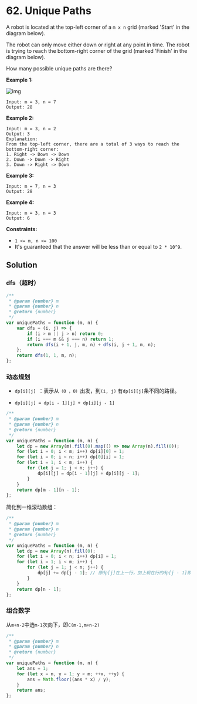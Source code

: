 # 62. Unique Paths

A robot is located at the top-left corner of a `m x n` grid (marked 'Start' in the diagram below).

The robot can only move either down or right at any point in time. The robot is trying to reach the bottom-right corner of the grid (marked 'Finish' in the diagram below).

How many possible unique paths are there?

**Example 1:**

![img](https://assets.leetcode.com/uploads/2018/10/22/robot_maze.png)

```
Input: m = 3, n = 7
Output: 28
```

**Example 2:**

```
Input: m = 3, n = 2
Output: 3
Explanation:
From the top-left corner, there are a total of 3 ways to reach the bottom-right corner:
1. Right -> Down -> Down
2. Down -> Down -> Right
3. Down -> Right -> Down
```

**Example 3:**

```
Input: m = 7, n = 3
Output: 28
```

**Example 4:**

```
Input: m = 3, n = 3
Output: 6
```

**Constraints:**

-   `1 <= m, n <= 100`
-   It's guaranteed that the answer will be less than or equal to `2 * 10^9`.

## Solution

### dfs（超时）

```javascript
/**
 * @param {number} m
 * @param {number} n
 * @return {number}
 */
var uniquePaths = function (m, n) {
    var dfs = (i, j) => {
        if (i > m || j > n) return 0;
        if (i === m && j === n) return 1;
        return dfs(i + 1, j, m, n) + dfs(i, j + 1, m, n);
    };
    return dfs(1, 1, m, n);
};
```

### 动态规划

-   `dp[i][j] `：表示从`（0 ，0）`出发，到`(i, j)` 有`dp[i][j]`条不同的路径。

-   `dp[i][j] = dp[i - 1][j] + dp[i][j - 1]`

```javascript
/**
 * @param {number} m
 * @param {number} n
 * @return {number}
 */
var uniquePaths = function (m, n) {
    let dp = new Array(m).fill(0).map(() => new Array(n).fill(0));
    for (let i = 0; i < m; i++) dp[i][0] = 1;
    for (let i = 0; i < n; i++) dp[0][i] = 1;
    for (let i = 1; i < m; i++) {
        for (let j = 1; j < n; j++) {
            dp[i][j] = dp[i - 1][j] + dp[i][j - 1];
        }
    }
    return dp[m - 1][n - 1];
};
```

简化到一维滚动数组：

```javascript
/**
 * @param {number} m
 * @param {number} n
 * @return {number}
 */
var uniquePaths = function (m, n) {
    let dp = new Array(n).fill(0);
    for (let i = 0; i < n; i++) dp[i] = 1;
    for (let i = 1; i < m; i++) {
        for (let j = 1; j < n; j++) {
            dp[j] += dp[j - 1]; // 原dp[j]在上一行，加上现在行的dp[j - 1]即现在行的dp[j]
        }
    }
    return dp[n - 1];
};
```

### 组合数学

从`m+n-2`中选`m-1`次向下，即`C(m-1,m+n-2)`

```javascript
/**
 * @param {number} m
 * @param {number} n
 * @return {number}
 */
var uniquePaths = function (m, n) {
    let ans = 1;
    for (let x = n, y = 1; y < m; ++x, ++y) {
        ans = Math.floor((ans * x) / y);
    }
    return ans;
};
```
